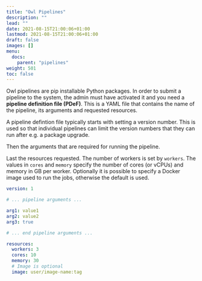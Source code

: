 ```yaml
---
title: "Owl Pipelines"
description: ""
lead: ""
date: 2021-08-15T21:00:06+01:00
lastmod: 2021-08-15T21:00:06+01:00
draft: false
images: []
menu: 
  docs:
    parent: "pipelines"
weight: 501
toc: false
---
```


Owl pipelines are pip installable Python packages. In order to submit a pipeline
to the system, the admin must have activated it and you need a 
**pipeline definition file (PDeF)**. This is a YAML file that contains 
the name of the pipeline, its arguments and requested resources.

A pipeline defintion file typically starts with setting a version number. This is used
so that individual pipelines can limit the version numbers that they can run after e.g.
a package upgrade.

Then the arguments that are required for running the pipeline.

Last the resources requested. The number of workers is set by `workers`. The values
in `cores` and `memory` specify the number of cores (or vCPUs) and memory in GB per worker. 
Optionally it is possible to specify a Docker image used to run the jobs, otherwise the
default is used.

```yaml
version: 1

# ... pipeline arguments ...

arg1: value1
arg2: value2
arg3: true

# ... end pipeline arguments ...

resources:
  workers: 3
  cores: 10
  memory: 30
  # Image is optional
  image: user/image-name:tag
```